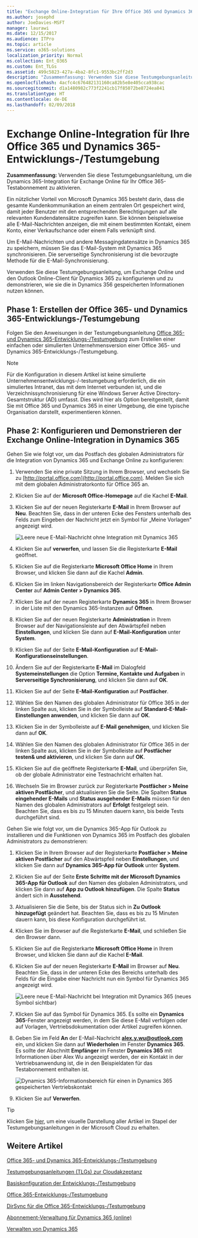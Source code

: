 ```yaml
---
title: "Exchange Online-Integration für Ihre Office 365 und Dynamics 365-Entwicklungs-/Testumgebung"
ms.author: josephd
author: JoeDavies-MSFT
manager: laurawi
ms.date: 12/15/2017
ms.audience: ITPro
ms.topic: article
ms.service: o365-solutions
localization_priority: Normal
ms.collection: Ent_O365
ms.custom: Ent_TLGs
ms.assetid: 499c5823-427a-4ba2-8fc1-9553bc2ff2d3
description: "Zusammenfassung: Verwenden Sie diese Testumgebungsanleitung, um die Dynamics 365-Integration für Exchange Online für Ihr Office 365-Testabonnement zu aktivieren."
ms.openlocfilehash: 4acfc4c676482131160ca82b5e8e405cca938cac
ms.sourcegitcommit: d1a1480982c773f2241cb17f85072be8724ea841
ms.translationtype: HT
ms.contentlocale: de-DE
ms.lasthandoff: 02/09/2018
---
```

# <a name="exchange-online-integration-for-your-office-365-and-dynamics-365-devtest-environment"></a>Exchange Online-Integration für Ihre Office 365 und Dynamics 365-Entwicklungs-/Testumgebung

 **Zusammenfassung:** Verwenden Sie diese Testumgebungsanleitung, um die Dynamics 365-Integration für Exchange Online für Ihr Office 365-Testabonnement zu aktivieren.
  
Ein nützlicher Vorteil von Microsoft Dynamics 365 besteht darin, dass die gesamte Kundenkommunikation an einem zentralen Ort gespeichert wird, damit jeder Benutzer mit den entsprechenden Berechtigungen auf alle relevanten Kundendatensätze zugreifen kann. Sie können beispielsweise alle E-Mail-Nachrichten anzeigen, die mit einem bestimmten Kontakt, einem Konto, einer Verkaufschance oder einem Falls verknüpft sind.
  
Um E-Mail-Nachrichten und andere Messagingdatensätze in Dynamics 365 zu speichern, müssen Sie das E-Mail-System mit Dynamics 365 synchronisieren. Die serverseitige Synchronisierung ist die bevorzugte Methode für die E-Mail-Synchronisierung.
  
Verwenden Sie diese Testumgebungsanleitung, um Exchange Online und den Outlook Online-Client für Dynamics 365 zu konfigurieren und zu demonstrieren, wie sie die in Dynamics 356 gespeicherten Informationen nutzen können. 
  
## <a name="phase-1-build-out-the-office-365-and-dynamics-365-devtest-environment"></a>Phase 1: Erstellen der Office 365- und Dynamics 365-Entwicklungs-/Testumgebung

Folgen Sie den Anweisungen in der Testumgebungsanleitung [Office 365- und Dynamics 365-Entwicklungs-/Testumgebung](office-365-and-dynamics-365-dev-test-environment.md) zum Erstellen einer einfachen oder simulierten Unternehmensversion einer Office 365- und Dynamics 365-Entwicklungs-/Testumgebung.
  
> [!NOTE]
> Für die Konfiguration in diesem Artikel ist keine simulierte Unternehmensentwicklungs-/-testumgebung erforderlich, die ein simuliertes Intranet, das mit dem Internet verbunden ist, und die Verzeichnissynchronisierung für eine Windows Server Active Directory-Gesamtstruktur (AD) umfasst. Dies wird hier als Option bereitgestellt, damit Sie mit Office 365 und Dynamics 365 in einer Umgebung, die eine typische Organisation darstellt, experimentieren können. 
  
## <a name="phase-2-configure-and-demonstrate-dynamics-365-integration-in-exchange-online"></a>Phase 2: Konfigurieren und Demonstrieren der Exchange Online-Integration in Dynamics 365

Gehen Sie wie folgt vor, um das Postfach des globalen Administrators für die Integration von Dynamics 365 und Exchange Online zu konfigurieren:
  
1. Verwenden Sie eine private Sitzung in Ihrem Browser, und wechseln Sie zu [http://portal.office.com](http://portal.office.com). Melden Sie sich mit dem globalen Administratorkonto für Office 365 an.
    
2. Klicken Sie auf der **Microsoft Office-Homepage** auf die Kachel **E-Mail**.
    
3. Klicken Sie auf der neuen Registerkarte **E-Mail** in Ihrem Browser auf **Neu**. Beachten Sie, dass in der unteren Ecke des Fensters unterhalb des Felds zum Eingeben der Nachricht jetzt ein Symbol für „Meine Vorlagen" angezeigt wird.
    
     ![Leere neue E-Mail-Nachricht ohne Integration mit Dynamics 365](images/879b54fd-a68f-4581-9f89-d5050df6f4de.png)
  
4. Klicken Sie auf **verwerfen**, und lassen Sie die Registerkarte **E-Mail** geöffnet.
    
5. Klicken Sie auf die Registerkarte **Microsoft Office Home** in Ihrem Browser, und klicken Sie dann auf die Kachel **Admin**.
    
6. Klicken Sie im linken Navigationsbereich der Registerkarte **Office Admin Center** auf **Admin Center > Dynamics 365**.
    
7. Klicken Sie auf der neuen Registerkarte **Dynamics 365** in Ihrem Browser in der Liste mit den Dynamics 365-Instanzen auf **Öffnen**.
    
8. Klicken Sie auf der neuen Registerkarte **Administration** in Ihrem Browser auf der Navigationsleiste auf den Abwärtspfeil neben **Einstellungen**, und klicken Sie dann auf **E-Mail-Konfiguration** unter **System**.
    
9.  Klicken Sie auf der Seite **E-Mail-Konfiguration** auf **E-Mail-Konfigurationseinstellungen**.
    
10. Ändern Sie auf der Registerkarte **E-Mail** im Dialogfeld **Systemeinstellungen** die Option **Termine, Kontakte und Aufgaben** in **Serverseitige Synchronisierung**, und klicken Sie dann auf **OK**.
    
11. Klicken Sie auf der Seite **E-Mail-Konfiguration** auf **Postfächer**.
    
12. Wählen Sie den Namen des globalen Administrator für Office 365 in der linken Spalte aus, klicken Sie in der Symbolleiste auf **Standard-E-Mail-Einstellungen anwenden**, und klicken Sie dann auf **OK**.
    
13. Klicken Sie in der Symbolleiste auf **E-Mail genehmigen**, und klicken Sie dann auf **OK**.
    
14. Wählen Sie den Namen des globalen Administrator für Office 365 in der linken Spalte aus, klicken Sie in der Symbolleiste auf **Postfächer testen&amp; und aktivieren**, und klicken Sie dann auf **OK**.
    
15. Klicken Sie auf die geöffnete Registerkarte **E-Mail**, und überprüfen Sie, ob der globale Administrator eine Testnachricht erhalten hat.
    
16. Wechseln Sie im Browser zurück zur Registerkarte **Postfächer > Meine aktiven Postfächer**, und aktualisieren Sie die Seite. Die Spalten **Status eingehender E-Mails** und **Status ausgehender E-Mails** müssen für den Namen des globalen Administrators auf **Erfolgt** festgelegt sein. Beachten Sie, dass es bis zu 15 Minuten dauern kann, bis beide Tests durchgeführt sind.
    
Gehen Sie wie folgt vor, um die Dynamics 365-App für Outlook zu installieren und die Funktionen von Dynamics 365 im Postfach des globalen Administrators zu demonstrieren:
  
1. Klicken Sie in Ihrem Browser auf der Registerkarte **Postfächer > Meine aktiven Postfächer** auf den Abwärtspfeil neben **Einstellungen**, und klicken Sie dann auf **Dynamics 365-App für Outlook** unter **System**.
    
2. Klicken Sie auf der Seite **Erste Schritte mit der Microsoft Dynamics 365-App für Outlook** auf den Namen des globalen Administrators, und klicken Sie dann auf **App zu Outlook hinzufügen**. Die Spalte **Status** ändert sich in **Ausstehend**.
    
3. Aktualisieren Sie die Seite, bis der Status sich in **Zu Outlook hinzugefügt** geändert hat. Beachten Sie, dass es bis zu 15 Minuten dauern kann, bis diese Konfiguration durchgeführt ist.
    
4. Klicken Sie im Browser auf die Registerkarte **E-Mail**, und schließen Sie den Browser dann.
    
5. Klicken Sie auf die Registerkarte **Microsoft Office Home** in Ihrem Browser, und klicken Sie dann auf die Kachel **E-Mail**.
    
6. Klicken Sie auf der neuen Registerkarte **E-Mail** im Browser auf **Neu**. Beachten Sie, dass in der unteren Ecke des Bereichs unterhalb des Felds für die Eingabe einer Nachricht nun ein Symbol für Dynamics 365 angezeigt wird.
    
     ![Leere neue E-Mail-Nachricht bei Integration mit Dynamics 365 (neues Symbol sichtbar)](images/ecb822e1-45fe-4481-99a1-294317d1d2de.png)
  
7. Klicken Sie auf das Symbol für Dynamics 365. Es sollte ein **Dynamics 365**-Fenster angezeigt werden, in dem Sie diese E-Mail verfolgen oder auf Vorlagen, Vertriebsdokumentation oder Artikel zugreifen können.
    
8. Geben Sie im Feld **An** der E-Mail-Nachricht **alex.y.wu@outlook.com** ein, und klicken Sie dann auf **Wiederholen** im Fenster **Dynamics 365**. Es sollte der Abschnitt **Empfänger** im Fenster **Dynamics 365** mit Informationen über Alex Wu angezeigt werden, der ein Kontakt in der Vertriebsanwendung ist, die in den Beispieldaten für das Testabonnement enthalten ist.
    
     ![Dynamics 365-Informationsbereich für einen in Dynamics 365 gespeicherten Vertriebskontakt](images/a010fa5f-3f1b-47d4-ab5e-d00d85a24a3f.png)
  
9. Klicken Sie auf **Verwerfen**.

> [!TIP]
> Klicken Sie [hier](http://aka.ms/catlgstack), um eine visuelle Darstellung aller Artikel im Stapel der Testumgebungsanleitungen in der Microsoft Cloud zu erhalten.
    
## <a name="see-also"></a>Weitere Artikel

[Office 365- und Dynamics 365-Entwicklungs-/Testumgebung](office-365-and-dynamics-365-dev-test-environment.md)
  
[Testumgebungsanleitungen (TLGs) zur Cloudakzeptanz](cloud-adoption-test-lab-guides-tlgs.md)
  
[Basiskonfiguration der Entwicklungs-/Testumgebung](base-configuration-dev-test-environment.md)
  
[Office 365-Entwicklungs-/Testumgebung](office-365-dev-test-environment.md)
  
[DirSync für die Office 365-Entwicklungs-/Testumgebung](dirsync-for-your-office-365-dev-test-environment.md)

[Abonnement-Verwaltung für Dynamics 365 (online)](https://technet.microsoft.com/library/jj679903.aspx)
  
[Verwalten von Dynamics 365](https://technet.microsoft.com/library/dn531101.aspx)



